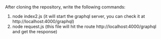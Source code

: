 After cloning the repository, write the following commands:

1) node index2.js  (it will start the graphql server, you can check it at http://localhost:4000/graphql)
2) node request.js (this file will hit the route http://localhost:4000/graphql and get the response)
